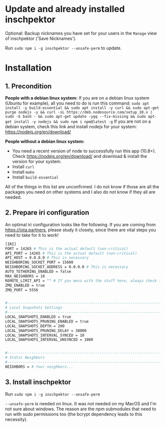 # Update and already installed inschpektor

Optional: Backup nicknames you have set for your users in the `Manage` view of inschpektor ('Save Nicknames').

Run `sudo npm i -g inschpektor --unsafe-perm` to update.

# Installation

## 1. Precondition

**People with a debian linux system:**
If you are on a debian linux system (Ubuntu for example), all you need to do is run this command: `sudo apt install -y build-essential && sudo apt install -y curl && sudo apt-get purge nodejs -y && curl -sL https://deb.nodesource.com/setup_10.x | sudo -E bash - && sudo apt-get update -yqq --fix-missing && sudo apt-get install -y nodejs && sudo npm i npm@latest -g`
If you are not on a debian system, check this link and install nodejs for your system: https://nodejs.org/en/download/

**People without a debian linux system:**

- You need a recent version of node to successfully run this app (10.8+). Check https://nodejs.org/en/download/ and download & install the version for your system.
- Install `curl`
- Install `make`
- Install `build-essential`

All of the things in this list are unconfirmed. I do not know if those are all the packages you need on other systems and I also do not know if they all are needed.

## 2. Prepare iri configuration

An optimal iri configuration looks like the following. If you are coming from https://iota.partners, please study it closely, since there are vital steps you need to take for it to work!

```bash
[IRI]
PORT = 14265 # This is the actual default (non-critical)
API_PORT = 14265 # This is the actual default (non-critical)
API_HOST = 0.0.0.0 # This is necessary
NEIGHBORING_SOCKET_PORT = 15600
NEIGHBORING_SOCKET_ADDRESS = 0.0.0.0 # This is necessary
AUTO_TETHERING_ENABLED = false
MAX_NEIGHBORS = 10
REMOTE_LIMIT_API = "" # If you mess with the stuff here, always check if the calls in inschpektor still work
ZMQ_ENABLED = true
ZMQ_PORT = 5556


#------------------------------------------------------------------------
# Local Snapshots Settings
#------------------------------------------------------------------------
LOCAL_SNAPSHOTS_ENABLED = true
LOCAL_SNAPSHOTS_PRUNING_ENABLED = true
LOCAL_SNAPSHOTS_DEPTH = 200
LOCAL_SNAPSHOTS_PRUNING_DELAY = 30000
LOCAL_SNAPSHOTS_INTERVAL_SYNCED = 10
LOCAL_SNAPSHOTS_INTERVAL_UNSYNCED = 1000


#------------------------------------------------------------------------
# Static Neighbors
#------------------------------------------------------------------------
NEIGHBORS = # Your neighbors...

```

## 3. Install inschpektor

Run `sudo npm i -g inschpektor --unsafe-perm`

`--unsafe-perm` is needed on linux. It was not needed on my MacOS and I'm not sure about windows. The reason are the npm submodules that need to run with sudo permissions too (the bcrypt dependency leads to this necessity).
